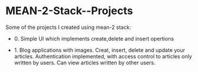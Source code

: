 # MEAN-2-Stack--Projects
Some of the projects I created using mean-2 stack:
<br>
<ul>
<li>0. Simple UI which implements create,delete and insert opertions</li>
<li><p>1. Blog applications with images. Creat, insert, delete and update your articles. Authentication implemented, with access control to articles only written by users. Can view articles written by other users.</p></li>
</ul>
